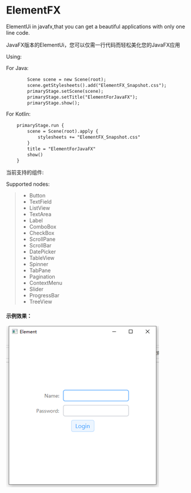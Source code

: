 # ElementFX

ElementUi in javafx,that you can get a beautiful applications with only one line code.

JavaFX版本的ElementUi，您可以仅需一行代码而轻松美化您的JavaFX应用

Using:

For Java:
```
        Scene scene = new Scene(root);
        scene.getStylesheets().add("ElementFX_Snapshot.css");
        primaryStage.setScene(scene);
        primaryStage.setTitle("ElementForJavaFX");
        primaryStage.show();
```
For Kotlin:

```
    primaryStage.run {
        scene = Scene(root).apply {
            stylesheets += "ElementFX_Snapshot.css"
        }
        title = "ElementForJavaFX"
        show()
    }
```

当前支持的组件:

Supported nodes:
> + Button
> + TextField
> + ListView
> + TextArea
> + Label
> + ComboBox
> + CheckBox
> + ScrollPane
> + ScrollBar
> + DatePicker
> + TableView
> + Spinner
> + TabPane
> + Pagination
> + ContextMenu
> + Slider
> + ProgressBar
> + TreeView


#### 示例效果：
![Screen](screenshot/screen.png)
